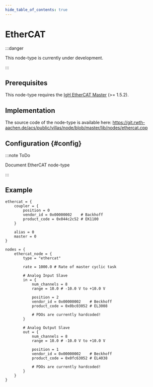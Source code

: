 ```yaml
---
hide_table_of_contents: true
---
```


# EtherCAT

:::danger

This node-type is currently under development.

:::

## Prerequisites

This node-type requires the [IgH EtherCAT Master](http://etherlab.org) (>= 1.5.2).

## Implementation

The source code of the node-type is available here:
https://git.rwth-aachen.de/acs/public/villas/node/blob/master/lib/nodes/ethercat.cpp

## Configuration {#config}

:::note ToDo

Document EtherCAT node-type

:::

## Example

``` url="external/node/etc/examples/nodes/ethercat.conf" title="node/etc/examples/nodes/ethercat.conf"
ethercat = {
	coupler = {
		position = 0
		vendor_id = 0x00000002    # Backhoff
		product_code = 0x044c2c52 # EK1100
	}

	alias = 0
	master = 0
}

nodes = {
	ethercat_node = {
		type = "ethercat"

		rate = 1000.0 # Rate of master cyclic task

		# Analog Input Slave
		in = {
			num_channels = 8
			range = 10.0 # -10.0 V to +10.0 V

			position = 2
			vendor_id = 0x00000002    # Beckhoff
			product_code = 0x0bc03052 # EL3008

			# PDOs are currently hardcoded!
		}

		# Analog Output Slave
		out = {
			num_channels = 8
			range = 10.0 # -10.0 V to +10.0 V

			position = 1
			vendor_id = 0x00000002    # Beckhoff
			product_code = 0x0fc63052 # EL4038

			# PDOs are currently hardcoded!
		}
	}
}
```
